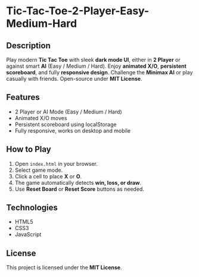 # Tic-Tac-Toe-2-Player-Easy-Medium-Hard

## Description
Play modern **Tic Tac Toe** with sleek **dark mode UI**, either in **2 Player** or against smart **AI** (Easy / Medium / Hard). Enjoy **animated X/O**, **persistent scoreboard**, and fully **responsive design**. Challenge the **Minimax AI** or play casually with friends. Open-source under **MIT License**.

## Features
- 2 Player or AI Mode (Easy / Medium / Hard)
- Animated X/O moves
- Persistent scoreboard using localStorage
- Fully responsive, works on desktop and mobile

## How to Play
1. Open `index.html` in your browser.  
2. Select game mode.  
3. Click a cell to place **X** or **O**.  
4. The game automatically detects **win, loss, or draw**.  
5. Use **Reset Board** or **Reset Score** buttons as needed.

## Technologies
- HTML5
- CSS3
- JavaScript

## License
This project is licensed under the **MIT License**.
